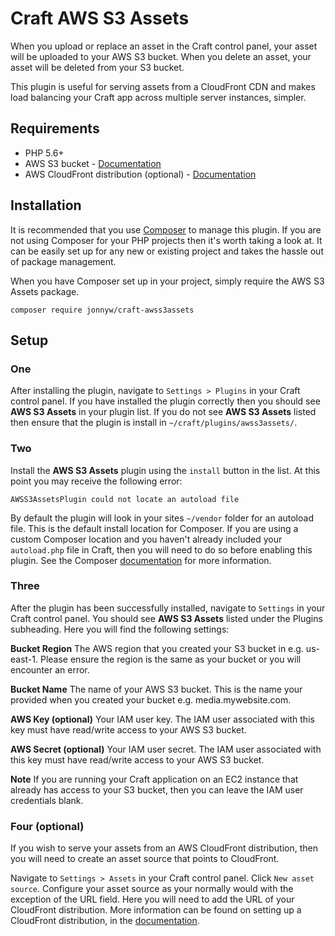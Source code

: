 Craft AWS S3 Assets
===================

When you upload or replace an asset in the Craft control panel, your asset will be uploaded to your AWS S3 bucket. When you delete an asset, your asset will be deleted from your S3 bucket.

This plugin is useful for serving assets from a CloudFront CDN and makes load balancing your Craft app across multiple server instances, simpler.

Requirements
---------------------

* PHP 5.6+
* AWS S3 bucket - [Documentation](http://docs.aws.amazon.com/AmazonS3/latest/gsg/CreatingABucket.html)
* AWS CloudFront distribution (optional) - [Documentation](http://docs.aws.amazon.com/AmazonCloudFront/latest/DeveloperGuide/GettingStarted.html)

Installation
---------------------

It is recommended that you use [Composer](https://getcomposer.org/) to manage this plugin. If you are not using Composer for your PHP projects then it's worth taking a look at. It can be easily set up for any new or existing project and takes the hassle out of package management.

When you have Composer set up in your project, simply require the AWS S3 Assets package.

```
composer require jonnyw/craft-awss3assets
```

Setup
---------------------

### One

After installing the plugin, navigate to `Settings > Plugins` in your Craft control panel. If you have installed the plugin correctly then you should see **AWS S3 Assets** in your plugin list. If you do not see **AWS S3 Assets** listed then ensure that the plugin is install in `~/craft/plugins/awss3assets/`.

### Two

Install the **AWS S3 Assets** plugin using the `install` button in the list. At this point you may receive the following error:

`AWSS3AssetsPlugin could not locate an autoload file`

By default the plugin will look in your sites `~/vendor` folder for an autoload file. This is the default install location for Composer. If you are using a custom Composer location and you haven't already included your `autoload.php` file in Craft, then you will need to do so before enabling this plugin. See the Composer [documentation](https://getcomposer.org/doc/) for more information.

### Three

After the plugin has been successfully installed, navigate to `Settings` in your Craft control panel. You should see **AWS S3 Assets** listed under the Plugins subheading. Here you will find the following settings:

**Bucket Region**
The AWS region that you created your S3 bucket in e.g. us-east-1. Please ensure the region is the same as your bucket or you will encounter an error.

**Bucket Name**
The name of your AWS S3 bucket. This is the name your provided when you created your bucket e.g. media.mywebsite.com.

**AWS Key (optional)**
Your IAM user key. The IAM user associated with this key must have read/write access to your AWS S3 bucket.

**AWS Secret (optional)**
Your IAM user secret. The IAM user associated with this key must have read/write access to your AWS S3 bucket.

**Note** If you are running your Craft application on an EC2 instance that already has access to your S3 bucket, then you can leave the IAM user credentials blank.

### Four (optional)

If you wish to serve your assets from an AWS CloudFront distribution, then you will need to create an asset source that points to CloudFront.

Navigate to `Settings > Assets` in your Craft control panel. Click `New asset source`. Configure your asset source as your normally would with the exception of the URL field. Here you will need to add the URL of your CloudFront distribution. More information can be found on setting up a CloudFront distribution, in the [documentation](http://docs.aws.amazon.com/AmazonCloudFront/latest/DeveloperGuide/GettingStarted.html).
